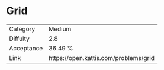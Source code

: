 # Grid

<table>
    <tr>
        <td>Category</td>
        <td>Medium</td>
    </tr>
    <tr>
        <td>Diffulty</td>
        <td>2.8</td>
    </tr>
    <tr>
        <td>Acceptance</td>
        <td>36.49 %</td>
    </tr>
    <tr>
        <td>Link</td>
        <td>https://open.kattis.com/problems/grid</td>
    </tr>
</table>
